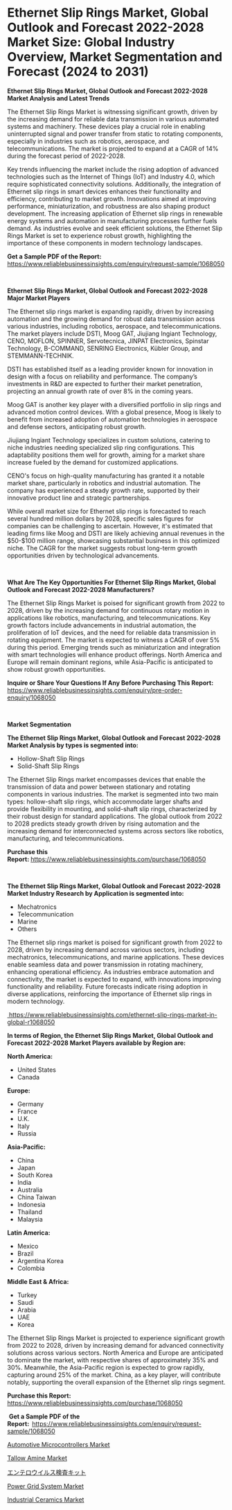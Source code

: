 <p><h1>Ethernet Slip Rings Market, Global Outlook and Forecast 2022-2028 Market Size: Global Industry Overview, Market Segmentation and Forecast (2024 to 2031)</h1></p><p><strong>Ethernet Slip Rings Market, Global Outlook and Forecast 2022-2028 Market Analysis and Latest Trends</strong></p>
<p><p>The Ethernet Slip Rings Market is witnessing significant growth, driven by the increasing demand for reliable data transmission in various automated systems and machinery. These devices play a crucial role in enabling uninterrupted signal and power transfer from static to rotating components, especially in industries such as robotics, aerospace, and telecommunications. The market is projected to expand at a CAGR of 14% during the forecast period of 2022-2028.</p><p>Key trends influencing the market include the rising adoption of advanced technologies such as the Internet of Things (IoT) and Industry 4.0, which require sophisticated connectivity solutions. Additionally, the integration of Ethernet slip rings in smart devices enhances their functionality and efficiency, contributing to market growth. Innovations aimed at improving performance, miniaturization, and robustness are also shaping product development. The increasing application of Ethernet slip rings in renewable energy systems and automation in manufacturing processes further fuels demand. As industries evolve and seek efficient solutions, the Ethernet Slip Rings Market is set to experience robust growth, highlighting the importance of these components in modern technology landscapes.</p></p>
<p><strong>Get a Sample PDF of the Report:&nbsp;</strong> <a href="https://www.reliablebusinessinsights.com/enquiry/request-sample/1068050">https://www.reliablebusinessinsights.com/enquiry/request-sample/1068050</a></p>
<p>&nbsp;</p>
<p><strong>Ethernet Slip Rings Market, Global Outlook and Forecast 2022-2028 Major Market Players</strong></p>
<p><p>The Ethernet slip rings market is expanding rapidly, driven by increasing automation and the growing demand for robust data transmission across various industries, including robotics, aerospace, and telecommunications. The market players include DSTI, Moog GAT, Jiujiang Ingiant Technology, CENO, MOFLON, SPINNER, Servotecnica, JINPAT Electronics, Spinstar Technology, B-COMMAND, SENRING Electronics, Kübler Group, and STEMMANN-TECHNIK.</p><p>DSTI has established itself as a leading provider known for innovation in design with a focus on reliability and performance. The company’s investments in R&D are expected to further their market penetration, projecting an annual growth rate of over 8% in the coming years.</p><p>Moog GAT is another key player with a diversified portfolio in slip rings and advanced motion control devices. With a global presence, Moog is likely to benefit from increased adoption of automation technologies in aerospace and defense sectors, anticipating robust growth.</p><p>Jiujiang Ingiant Technology specializes in custom solutions, catering to niche industries needing specialized slip ring configurations. This adaptability positions them well for growth, aiming for a market share increase fueled by the demand for customized applications.</p><p>CENO's focus on high-quality manufacturing has granted it a notable market share, particularly in robotics and industrial automation. The company has experienced a steady growth rate, supported by their innovative product line and strategic partnerships.</p><p>While overall market size for Ethernet slip rings is forecasted to reach several hundred million dollars by 2028, specific sales figures for companies can be challenging to ascertain. However, it's estimated that leading firms like Moog and DSTI are likely achieving annual revenues in the $50-$100 million range, showcasing substantial business in this optimized niche. The CAGR for the market suggests robust long-term growth opportunities driven by technological advancements.</p></p>
<p>&nbsp;</p>
<p><strong>What Are The Key Opportunities For Ethernet Slip Rings Market, Global Outlook and Forecast 2022-2028 Manufacturers?</strong></p>
<p><p>The Ethernet Slip Rings Market is poised for significant growth from 2022 to 2028, driven by the increasing demand for continuous rotary motion in applications like robotics, manufacturing, and telecommunications. Key growth factors include advancements in industrial automation, the proliferation of IoT devices, and the need for reliable data transmission in rotating equipment. The market is expected to witness a CAGR of over 5% during this period. Emerging trends such as miniaturization and integration with smart technologies will enhance product offerings. North America and Europe will remain dominant regions, while Asia-Pacific is anticipated to show robust growth opportunities.</p></p>
<p><strong>Inquire or Share Your Questions If Any Before Purchasing This Report:</strong> <a href="https://www.reliablebusinessinsights.com/enquiry/pre-order-enquiry/1068050">https://www.reliablebusinessinsights.com/enquiry/pre-order-enquiry/1068050</a></p>
<p>&nbsp;</p>
<p><strong>Market Segmentation</strong></p>
<p><strong>The Ethernet Slip Rings Market, Global Outlook and Forecast 2022-2028 Market Analysis by types is segmented into:</strong></p>
<p><ul><li>Hollow-Shaft Slip Rings</li><li>Solid-Shaft Slip Rings</li></ul></p>
<p><p>The Ethernet Slip Rings market encompasses devices that enable the transmission of data and power between stationary and rotating components in various industries. The market is segmented into two main types: hollow-shaft slip rings, which accommodate larger shafts and provide flexibility in mounting, and solid-shaft slip rings, characterized by their robust design for standard applications. The global outlook from 2022 to 2028 predicts steady growth driven by rising automation and the increasing demand for interconnected systems across sectors like robotics, manufacturing, and telecommunications.</p></p>
<p><strong>Purchase this Report:&nbsp;</strong><a href="https://www.reliablebusinessinsights.com/purchase/1068050">https://www.reliablebusinessinsights.com/purchase/1068050</a></p>
<p>&nbsp;</p>
<p><strong>The Ethernet Slip Rings Market, Global Outlook and Forecast 2022-2028 Market Industry Research by Application is segmented into:</strong></p>
<p><ul><li>Mechatronics</li><li>Telecommunication</li><li>Marine</li><li>Others</li></ul></p>
<p><p>The Ethernet slip rings market is poised for significant growth from 2022 to 2028, driven by increasing demand across various sectors, including mechatronics, telecommunications, and marine applications. These devices enable seamless data and power transmission in rotating machinery, enhancing operational efficiency. As industries embrace automation and connectivity, the market is expected to expand, with innovations improving functionality and reliability. Future forecasts indicate rising adoption in diverse applications, reinforcing the importance of Ethernet slip rings in modern technology.</p></p>
<p><a href="https://www.reliablebusinessinsights.com/ethernet-slip-rings-market-in-global-r1068050">&nbsp;https://www.reliablebusinessinsights.com/ethernet-slip-rings-market-in-global-r1068050</a></p>
<p><strong>In terms of Region, the Ethernet Slip Rings Market, Global Outlook and Forecast 2022-2028 Market Players available by Region are:</strong></p>
<p>
    <p> <strong> North America: </strong>
        <ul>
            <li>United States</li>
            <li>Canada</li>
        </ul>
        </p> 
    <p> <strong> Europe: </strong>
        <ul>
            <li>Germany</li>
            <li>France</li>
            <li>U.K.</li>
            <li>Italy</li>
            <li>Russia</li>
        </ul>
        </p> 
    <p> <strong> Asia-Pacific: </strong>
        <ul>
            <li>China</li>
            <li>Japan</li>
            <li>South Korea</li>
            <li>India</li>
            <li>Australia</li>
            <li>China Taiwan</li>
            <li>Indonesia</li>
            <li>Thailand</li>
            <li>Malaysia</li>
        </ul>
        </p> 
    <p> <strong> Latin America: </strong>
        <ul>
            <li>Mexico</li>
            <li>Brazil</li>
            <li>Argentina Korea</li>
            <li>Colombia</li>
        </ul>
        </p> 
    <p> <strong> Middle East & Africa: </strong>
        <ul>
            <li>Turkey</li>
            <li>Saudi</li>
            <li>Arabia</li>
            <li>UAE</li>
            <li>Korea</li>
        </ul>
    </p>
    </p>
<p><p>The Ethernet Slip Rings Market is projected to experience significant growth from 2022 to 2028, driven by increasing demand for advanced connectivity solutions across various sectors. North America and Europe are anticipated to dominate the market, with respective shares of approximately 35% and 30%. Meanwhile, the Asia-Pacific region is expected to grow rapidly, capturing around 25% of the market. China, as a key player, will contribute notably, supporting the overall expansion of the Ethernet slip rings segment.</p></p>
<p><strong>Purchase this Report: </strong><a href="https://www.reliablebusinessinsights.com/purchase/1068050">https://www.reliablebusinessinsights.com/purchase/1068050</a></p>
<p>&nbsp;<strong>Get a Sample PDF of the Report:&nbsp;&nbsp;</strong><a href="https://www.reliablebusinessinsights.com/enquiry/request-sample/1068050">https://www.reliablebusinessinsights.com/enquiry/request-sample/1068050</a></p>
<p><strong></strong></p>
<p><p><a href="https://www.linkedin.com/pulse/automotive-microcontrollers-industry-insights-report-analyzing-q6wne?trackingId=4NUqRUEcQ7yDS%2FuBNUTe1w%3D%3D">Automotive Microcontrollers Market</a></p><p><a href="https://issuu.com/reportprime-2/docs/tallow-amine-market-size-2030.pptx_dd1bdc0b5ba83c">Tallow Amine Market</a></p><p><a href="https://medium.com/@opalkilback2023/enteroviruses-testing-kit-market-%E3%81%AF-%E3%82%B3%E3%82%B9%E3%83%88%E7%AE%A1%E7%90%86%E3%81%A8%E5%8A%B9%E7%8E%87%E5%90%91%E4%B8%8A%E3%82%92%E5%84%AA%E5%85%88%E3%81%97%E3%81%BE%E3%81%99-%E3%81%95%E3%82%89%E3%81%AB-%E5%A0%B1%E5%91%8A%E6%9B%B8%E3%81%AF%E5%B8%82%E5%A0%B4%E3%81%AE%E9%9C%80%E8%A6%81%E9%9D%A2%E3%81%A8%E4%BE%9B%E7%B5%A6%E9%9D%A2%E3%81%AE%E4%B8%A1%E6%96%B9%E3%82%92%E3%82%AB%E3%83%90%E3%83%BC%E3%81%97%E3%81%A6%E3%81%84%E3%81%BE%E3%81%99-enteroviruses-56c29f601d4d">エンテロウイルス検査キット</a></p><p><a href="https://medium.com/@kathleenjacksond658/emerging-trends-in-power-grid-system-market-global-outlook-and-future-prospects-from-2024-2031-30484161b6e6">Power Grid System Market</a></p><p><a href="https://issuu.com/reportprime-2/docs/industrial-ceramics-market-size-203_1ee97bff93e5b6">Industrial Ceramics Market</a></p></p>